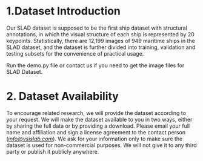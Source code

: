 # 1.Dataset Introduction
Our SLAD dataset is supposed to be the first ship dataset with structural annotations, in which the visual structure of each ship is represented by 20 keypoints. Statistically, there are 12,199 images of 949 maritime ships in the SLAD dataset, and the dataset is further divided into training, validation and testing subsets for the convenience of practical usage. 

Run the demo.py file or contact us if you need to get the image files for SLAD Dataset.

# 2. Dataset Availability
To encourage related research, we will provide the dataset according to your request. 
We will make the dataset available to you in two ways, either by sharing the full data or by providing a download.
Please email your full name and affiliation and sign a license agreement to the contact person (*info@vsislab.com*). 
We ask for your information only to make sure the dataset is used for non-commercial purposes. 
We will not give it to any third party or publish it publicly anywhere.


